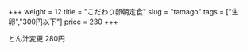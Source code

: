+++
weight = 12
title  = "こだわり卵朝定食"
slug   = "tamago"
tags   = ["生卵","300円以下"]
price  = 230
+++

とん汁変更 280円